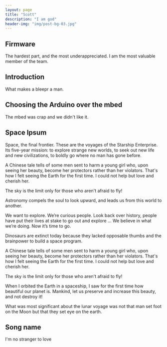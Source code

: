 ```yaml
---
layout: page
title: "Scott"
description: "I am god"
header-img: "img/post-bg-03.jpg"
---
```

## Firmware
The hardest part, and the most underappreciated. I am the most valuable member of the team.

## Introduction
What makes a bleepr a man.

## Choosing the Arduino over the mbed
The mbed was crap and we didn't like it.

## Space Ipsum
Space, the final frontier. These are the voyages of the Starship Enterprise. Its five-year mission: to explore strange new worlds, to seek out new life and new civilizations, to boldly go where no man has gone before.

A Chinese tale tells of some men sent to harm a young girl who, upon seeing her beauty, become her protectors rather than her violators. That's how I felt seeing the Earth for the first time. I could not help but love and cherish her.

The sky is the limit only for those who aren't afraid to fly!

Astronomy compels the soul to look upward, and leads us from this world to another.

We want to explore. We’re curious people. Look back over history, people have put their lives at stake to go out and explore … We believe in what we’re doing. Now it’s time to go.

Dinosaurs are extinct today because they lacked opposable thumbs and the brainpower to build a space program.

A Chinese tale tells of some men sent to harm a young girl who, upon seeing her beauty, become her protectors rather than her violators. That's how I felt seeing the Earth for the first time. I could not help but love and cherish her.

The sky is the limit only for those who aren't afraid to fly!

When I orbited the Earth in a spaceship, I saw for the first time how beautiful our planet is. Mankind, let us preserve and increase this beauty, and not destroy it!

What was most significant about the lunar voyage was not that man set foot on the Moon but that they set eye on the earth.

## Song name
I'm no stranger to love
